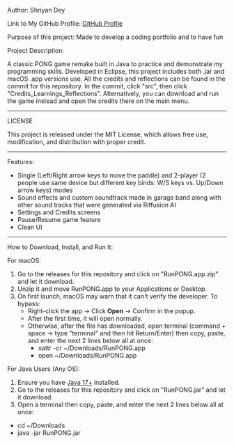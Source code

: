 Author: Shriyan Dey


Link to My GitHub Profile: [GitHub Profile]([https://github.com/YOUR_USERNAME](https://github.com/ShriyanDeyEngineer))


Purpose of this project: Made to develop a coding portfolio and to have fun


Project Description:

A classic PONG game remake built in Java to practice and demonstrate my programming skills. Developed in Eclipse, this project includes both .jar and macOS .app versions use.
All the credits and reflections can be found in the commit for this repository. In the commit, click "src", then click "Credits_Learnings_Reflections". Alternatively, you can download and run the game instead and open the credits there on the main menu.

---


LICENSE

This project is released under the MIT License, which allows free use, modification, and distribution with proper credit.


---

Features:

- Single (Left/Right arrow keys to move the paddle) and 2-player (2 people use same device but different key binds: W/S keys vs. Up/Down arrow keys) modes 
- Sound effects and custom soundtrack made in garage band along with other sound tracks that were generated via Riffusion AI   
- Settings and Credits screens  
- Pause/Resume game feature
- Clean UI

---

How to Download, Install, and Run It:

For macOS:
1. Go to the releases for this repository and click on "RunPONG.app.zip" and let it download.
2. Unzip it and move RunPONG.app to your Applications or Desktop.
3. On first launch, macOS may warn that it can't verify the developer. To bypass:
   - Right-click the app → Click **Open** → Confirm in the popup.
   - After the first time, it will open normally.
   - Otherwise, after the file has downloaded, open terminal (command + space -> type "terminal" and then hit Return/Enter) then copy, paste, and enter the next 2 lines below all at once:
     - xattr -cr ~/Downloads/RunPONG.app
     - open ~/Downloads/RunPONG.app

For Java Users (Any OS):
1. Ensure you have [Java 17+](https://adoptopenjdk.net/) installed.
2. Go to the releases for this repository and click on "RunPONG.jar" and let it download.
3. Open a terminal then copy, paste, and enter the next 2 lines below all at once:
- cd ~/Downloads
- java -jar RunPONG.jar
